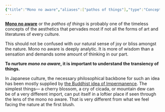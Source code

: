 ```yaml
---
{"title":"Mono no aware","aliases":["pathos of things"],"type":"Concept","maturity":2,"tags":["concept","concept/aesthetics","concept/literature","concept/art"],"created":"2022-12-28T11:32:51+06:00","updated":"2023-01-20T11:07:23+06:00","dg-publish":true,"permalink":"/entities/concept/mono-no-aware/","dgPassFrontmatter":true,"noteIcon":"1"}
---
```


**[Mono no aware](https://en.wikipedia.org/wiki/Mono%20no%20aware)** or the *pathos of things* is probably one of the timeless concepts of the aesthetics that pervades most if not all the forms of art and literatures of every culture.

This should not be confused with our natural sense of joy or bliss amongst the nature. Mono no aware is deeply analytic. It is more of wisdom than a sensation and demands some amount of thinking in our part.

**To nurture *mono no aware*, it is important to understand the transiency of things.**

In Japanese culture, the necessary philosophical backbone for such an idea has been mostly supplied by [the Buddhist idea of Impermanence](https://en.wikipedia.org/wiki/Impermanence). The simplest things— a cherry blossom, a cry of cicada, or mountain dew can be of a very different import, can put itself in a loftier place if seen through the lens of the mono no aware. That is very different from what we feel facing the nature at the first blush.